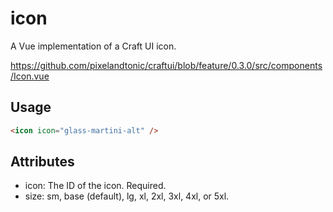 # icon

A Vue implementation of a Craft UI icon.

https://github.com/pixelandtonic/craftui/blob/feature/0.3.0/src/components/Icon.vue

## Usage

```html
<icon icon="glass-martini-alt" />
```

## Attributes

- icon: The ID of the icon. Required.
- size: sm, base (default), lg, xl, 2xl, 3xl, 4xl, or 5xl.
